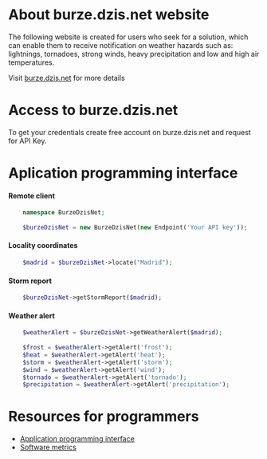 # About burze.dzis.net website

The following website is created for users who seek for a solution, which can enable them to receive notification on weather hazards such as: lightnings, tornadoes, strong winds, heavy precipitation and low and high air temperatures.

Visit [burze.dzis.net](http://www.burze.dzis.net) for more details

# Access to burze.dzis.net

To get your credentials create free account on burze.dzis.net and request for API Key.

# Aplication programming interface

#### Remote client

```php
    namespace BurzeDzisNet;
    
    $burzeDzisNet = new BurzeDzisNet(new Endpoint('Your API key'));
```


#### Locality coordinates

```php
    $madrid = $burzeDzisNet->locate("Madrid");
```

#### Storm report

```php
    $burzeDzisNet->getStormReport($madrid);
```

#### Weather alert


```php
    $weatherAlert = $burzeDzisNet->getWeatherAlert($madrid);
    
    $frost = $weatherAlert->getAlert('frost');
    $heat = $weatherAlert->getAlert('heat');
    $storm = $weatherAlert->getAlert('storm');
    $wind = $weatherAlert->getAlert('wind');
    $tornado = $weatherAlert->getAlert('tornado');
    $precipitation = $weatherAlert->getAlert('precipitation');
```

# Resources for programmers
- [Application programming interface](https://github.com/krzysiekpiasecki/BurzeDzisNet/blob/master/docs/api/API-documentation.zip)
- [Software metrics](https://github.com/krzysiekpiasecki/BurzeDzisNet/blob/master/docs/SoftwareMetrics.md)


